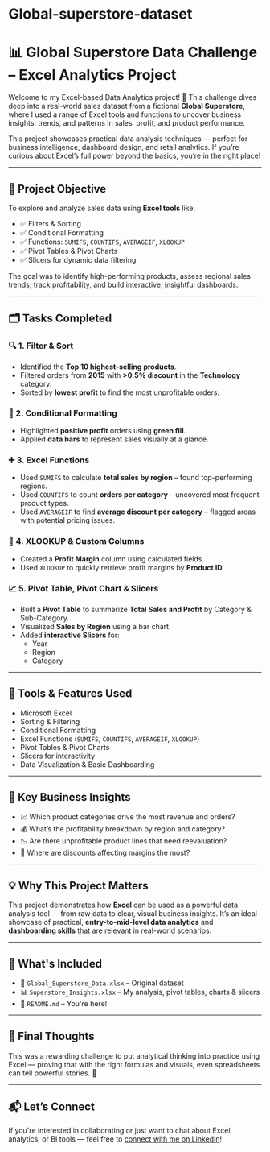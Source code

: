 # Global-superstore-dataset

# 📊 Global Superstore Data Challenge – Excel Analytics Project

Welcome to my Excel-based Data Analytics project! 🚀 This challenge dives deep into a real-world sales dataset from a fictional **Global Superstore**, where I used a range of Excel tools and functions to uncover business insights, trends, and patterns in sales, profit, and product performance.

This project showcases practical data analysis techniques — perfect for business intelligence, dashboard design, and retail analytics. If you’re curious about Excel’s full power beyond the basics, you’re in the right place!

---

## 🎯 Project Objective

To explore and analyze sales data using **Excel tools** like:

- ✅ Filters & Sorting  
- ✅ Conditional Formatting  
- ✅ Functions: `SUMIFS`, `COUNTIFS`, `AVERAGEIF`, `XLOOKUP`  
- ✅ Pivot Tables & Pivot Charts  
- ✅ Slicers for dynamic data filtering

The goal was to identify high-performing products, assess regional sales trends, track profitability, and build interactive, insightful dashboards.

---

## 🗂️ Tasks Completed

### 🔍 1. Filter & Sort
- Identified the **Top 10 highest-selling products**.
- Filtered orders from **2015** with **>0.5% discount** in the **Technology** category.
- Sorted by **lowest profit** to find the most unprofitable orders.

### 🎨 2. Conditional Formatting
- Highlighted **positive profit** orders using **green fill**.
- Applied **data bars** to represent sales visually at a glance.

### ➕ 3. Excel Functions
- Used `SUMIFS` to calculate **total sales by region** – found top-performing regions.
- Used `COUNTIFS` to count **orders per category** – uncovered most frequent product types.
- Used `AVERAGEIF` to find **average discount per category** – flagged areas with potential pricing issues.

### 🧮 4. XLOOKUP & Custom Columns
- Created a **Profit Margin** column using calculated fields.
- Used `XLOOKUP` to quickly retrieve profit margins by **Product ID**.

### 📈 5. Pivot Table, Pivot Chart & Slicers
- Built a **Pivot Table** to summarize **Total Sales and Profit** by Category & Sub-Category.
- Visualized **Sales by Region** using a bar chart.
- Added **interactive Slicers** for:
  - Year
  - Region
  - Category

---

## 🧰 Tools & Features Used

- Microsoft Excel  
- Sorting & Filtering  
- Conditional Formatting  
- Excel Functions (`SUMIFS`, `COUNTIFS`, `AVERAGEIF`, `XLOOKUP`)  
- Pivot Tables & Pivot Charts  
- Slicers for interactivity  
- Data Visualization & Basic Dashboarding

---

## 📌 Key Business Insights

- 📈 Which product categories drive the most revenue and orders?  
- 💰 What’s the profitability breakdown by region and category?  
- 📉 Are there unprofitable product lines that need reevaluation?  
- 🎯 Where are discounts affecting margins the most?

---

## 💡 Why This Project Matters

This project demonstrates how **Excel** can be used as a powerful data analysis tool — from raw data to clear, visual business insights. It’s an ideal showcase of practical, **entry-to-mid-level data analytics** and **dashboarding skills** that are relevant in real-world scenarios.

---

## 📂 What's Included

- 📄 `Global_Superstore_Data.xlsx` – Original dataset  
- 📊 `Superstore_Insights.xlsx` – My analysis, pivot tables, charts & slicers  
- 📝 `README.md` – You're here!

---

## 🎉 Final Thoughts

This was a rewarding challenge to put analytical thinking into practice using Excel — proving that with the right formulas and visuals, even spreadsheets can tell powerful stories. 📖

---

## 📬 Let’s Connect

If you're interested in collaborating or just want to chat about Excel, analytics, or BI tools — feel free to [connect with me on LinkedIn](https://www.linkedin.com/in/abdullah-kamuka)!
